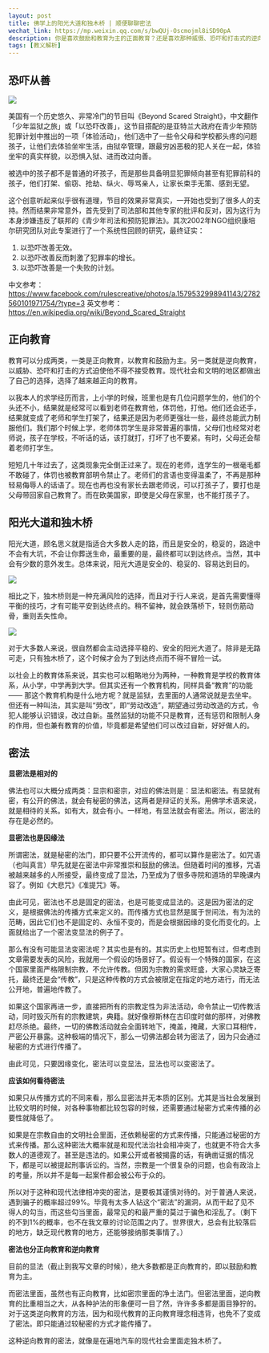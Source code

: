 ```yaml
---
layout: post
title: 佛学上的阳光大道和独木桥 | 顺便聊聊密法
wechat_link: https://mp.weixin.qq.com/s/bwQUj-Oscmojml8iSD90pA
description: 你是喜欢鼓励和教育为主的正面教育？还是喜欢那种威慑、恐吓和打击式的逆向教育？
tags: [教义解析]
---
```


## 恐吓从善

![](../images/2023-09-28-15-40-40.png)

美国有一个历史悠久、非常冷门的节目叫《Beyond Scared Straight》，中文翻作「少年监狱之旅」或「以恐吓改善」，这节目搭配的是亚特兰大政府在青少年预防犯罪计划中推出的一项「体验活动」，他们选中了一些令父母和学校都头疼的问题孩子，让他们去体验坐牢生活，由狱卒管理，跟最穷凶恶极的犯人关在一起，体验坐牢的真实样貌，以恐惧入狱、进而改过向善。

被选中的孩子都不是普通的坏孩子，而是那些具备明显犯罪倾向甚至有犯罪前科的孩子，他们打架、偷窃、抢劫、纵火、辱骂亲人，让家长束手无策、感到无望。

这个创意听起来似乎很有道理，节目的效果非常真实，一开始也受到了很多人的支持。然而结果非常意外，首先受到了司法部和其他专家的批评和反对，因为这行为本身涉嫌违反了联邦的《青少年司法和预防犯罪法》。其次2002年NGO组织康培尔研究团队对此专案进行了一个系统性回顾的研究，最终证实：

1. 以恐吓改善无效。
2. 以恐吓改善反而刺激了犯罪率的增长。
3. 以恐吓改善是一个失败的计划。

中文参考：https://www.facebook.com/rulescreative/photos/a.1579532998941143/2782560101971754/?type=3
英文参考：https://en.wikipedia.org/wiki/Beyond_Scared_Straight

## 正向教育

教育可以分成两类，一类是正向教育，以教育和鼓励为主。另一类就是逆向教育，以威胁、恐吓和打击的方式迫使他不得不接受教育。现代社会和文明的地区都做出了自己的选择，选择了越来越正向的教育。

以我本人的求学经历而言，上小学的时候，班里也是有几位问题学生的，他们的个头还不小，结果就是经常可以看到老师在教育他，体罚他，打他。他们还会还手，结果就变成了老师和学生打架了，结果还是因为老师更强壮一些，最终总能武力制服他们。我们那个时候上学，老师体罚学生是非常普遍的事情，父母们也经常对老师说，孩子在学校，不听话的话，该打就打，打坏了也不要紧。有时，父母还会帮着老师打学生。

短短几十年过去了，这类现象完全倒正过来了。现在的老师，连学生的一根毫毛都不敢碰了，体罚也被教育部明令禁止了。老师们的言语也变得温柔了，不再是那种轻易侮辱人的话语了。现在也再也没有家长去跟老师说，可以打孩子了，要打也是父母带回家自己教育了。而在欧美国家，即使是父母在家里，也不能打孩子了。

## 阳光大道和独木桥

阳光大道，顾名思义就是指适合大多数人走的路，而且是安全的，稳妥的，路途中不会有大坑，不会让你葬送生命，最重要的是，最终都可以到达终点。当然，其中会有少数的意外发生。总体来说，阳光大道是安全的、稳妥的、容易达到目的。

![](../images/2023-09-28-15-55-47.png)

相比之下，独木桥则是一种充满风险的选择，而且对于行人来说，是首先需要懂得平衡的技巧，才有可能平安到达终点的。稍不留神，就会跌落桥下，轻则伤筋动骨，重则丢失性命。

![](../images/2023-09-28-15-56-03.png)

对于大多数人来说，很自然都会主动选择平稳的、安全的阳光大道了。除非是无路可走，只有独木桥了，这个时候才会为了到达终点而不得不冒险一试。

以社会上的教育体系来说，其实也可以粗略地分为两种，一种教育是学校的教育体系，从小学，中学再到大学。但其实还有一个教育机构，同样具备“教育”的功能 —— 那这个教育机构是什么地方呢？就是监狱，去里面的人通常说就是去坐牢。但还有一种叫法，其实是叫“劳改”，即“劳动改造”，期望通过劳动改造的方式，令犯人能够认识错误，改过自新。虽然监狱的功能不只是教育，还有惩罚和限制人身的作用，但也兼有教育的价值，毕竟都是希望他们可以改过自新，好好做人的。

## 密法

**显密法是相对的**

佛法也可以大概分成两类：显宗和密宗，对应的佛法则是：显法和密法。有显就有密，有公开的佛法，就会有秘密的佛法，这两者是辩证的关系。用佛学术语来说，就是相待的关系。如有大，就会有小。一样地，有显法就会有密法。所以，密法的存在是必然的。

**显密法也是因缘法**

所谓密法，就是秘密的法门，即只要不公开流传的，都可以算作是密法了。如咒语（也叫真言）早先就是在密法中非常推崇和鼓励的佛法。但随着时间的推移，咒语被越来越多的人所接受，最终变成了显法，乃至成为了很多寺院和道场的早晚课内容了。例如《大悲咒》《准提咒》等。

由此可见，密法也不总是固定的密法，也是可能变成显法的。这是因为密法的定义，是根据佛法的传播方式来定义的。而传播方式也显然是属于世间法，有为法的范畴，因此它们也不是固定的、永恒不变的，而是会根据因缘的变化而变化的。上面就给出了一个密法变显法的例子了。

那么有没有可能显法变密法呢？其实也是有的。其实历史上也短暂有过，但考虑到文章需要发表的风险，我就用一个假设的场景好了。假设有一个特殊的国家，在这个国家里面严格限制宗教，不允许传教。但因为宗教的需求旺盛，大家心灵缺乏寄托，最终还是会“传教”，只是这种传教的方式会被限定在指定的地方进行，而无法公开地，普遍地传教了。

如果这个国家再进一步，直接把所有的宗教定性为非法活动，命令禁止一切传教活动，同时毁灭所有的宗教建筑，典籍。就好像穆斯林在古印度时做的那样，对佛教赶尽杀绝。最终，一切的佛教活动就会全面转地下，掩盖，掩藏，大家口耳相传，严密公开暴露。这种极端的情况下，那么一切佛法都会转为密法了，因为只会通过秘密的方式进行传播了。

由此可见，只要因缘变化，密法可以变显法，显法也可以变密法了。

**应该如何看待密法**

如果只从传播方式的不同来看，那么显密法并无本质的区别。尤其是当社会发展到比较文明的时候，对各种事物都比较包容的时候，还需要通过秘密方式来传播的必要性就降低了。

如果是在宗教自由的文明社会里面，还依赖秘密的方式来传播，只能通过秘密的方式来传播。那么这种密法大概率就是和现代法治社会相冲突了，也就更不符合大多数人的道德观了。甚至是违法的。如果公开或者被揭露的话，有确凿证据的情况下，都是可以被提起刑事诉讼的。当然，宗教是一个很复杂的问题，也会有政治上的考量，所以并不是每一起案件都会被公布于众的。

所以对于这种和现代法律相冲突的密法，是要极其谨慎对待的。对于普通人来说，遇到骗子的概率超过99%。毕竟有太多人钻这个“密法”的漏洞，从而干起了见不得人的勾当，而这些勾当里面，最常见的和最严重的莫过于骗色和淫乱了。（剩下的不到1%的概率，也不在我文章的讨论范围之内了。世界很大，总会有比较落后的地方，缺乏现代教育的地方，还能够接纳那类事情了。）

**密法也分正向教育和逆向教育**

目前的显法（截止到我写文章的时候），绝大多数都是正向教育的，即以鼓励和教育为主。

而密法里面，虽然也有正向教育，比如密宗里面的净土法门。但密法里面，逆向教育的比重相当之大，从各种护法的形象便可一目了然，许许多多都是面目狰狞的。对于这类逆向教育的方法，因为和现代教育的正向教育理念相违背，也免不了变成了密法。即只能通过较秘密的方式才能传播了。

这种逆向教育的密法，就像是在遍地汽车的现代社会里面走独木桥了。

